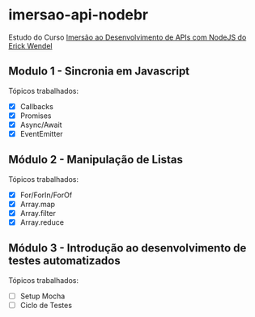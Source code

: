 # imersao-api-nodebr

Estudo do Curso [Imersão ao Desenvolvimento de APIs com NodeJS do Erick Wendel](https://erickwendel.teachable.com/p/node-js-para-iniciantes-nodebr?origin=CursoErickWendel)

## Modulo 1 - Sincronia em Javascript

Tópicos trabalhados:

- [x] Callbacks
- [x] Promises
- [x] Async/Await
- [x] EventEmitter

## Módulo 2 - Manipulação de Listas

Tópicos trabalhados:

- [x] For/ForIn/ForOf
- [x] Array.map
- [x] Array.filter
- [x] Array.reduce

## Módulo 3 - Introdução ao desenvolvimento de testes automatizados

Tópicos trabalhados:

- [ ] Setup Mocha
- [ ] Ciclo de Testes
